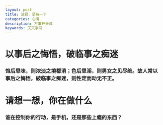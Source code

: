 ```yaml
---
layout: post
title: 请君，坚持一下
categories: 心情
description: 万事开头难
keywords: 天天学习
---
```


# 以事后之悔悟，破临事之痴迷

###  饱后思味​，则浓淡之境都消；色后思淫，则男女之见尽绝。故人常以事后之悔悟，破临事之痴迷，则性定而动无不正。


# 请想一想，你在做什么

### 谁在控制你的行动，是手机，还是那些上瘾的东西？








